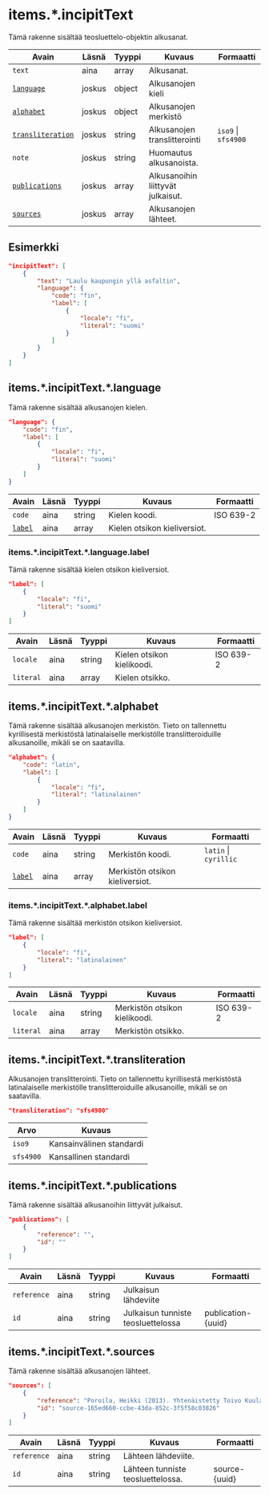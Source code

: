 # items.\*.incipitText

Tämä rakenne sisältää teosluettelo-objektin alkusanat.

| Avain | Läsnä | Tyyppi | Kuvaus | Formaatti |
| --- | --- | --- | --- | --- |
| `text` | aina | array | Alkusanat. |  |
| [`language`](#itemsincipittextlanguage) | joskus | object | Alkusanojen kieli | |
| [`alphabet`](#itemsincipittextalphabet) | joskus | object | Alkusanojen merkistö |  |
| [`transliteration`](#itemsincipittexttransliteration) | joskus | string | Alkusanojen translitterointi | `iso9` \| `sfs4900` |
| `note` | joskus | string | Huomautus alkusanoista. | |
| [`publications`](#itemsincipittextpublications) | joskus | array | Alkusanoihin liittyvät julkaisut. | |
| [`sources`](#itemsincipittextsources) | joskus | array | Alkusanojen lähteet. | |

## Esimerkki

```JSON
"incipitText": [
    {
        "text": "Laulu kaupungin yllä asfaltin",
        "language": {
            "code": "fin",
            "label": [
                {
                    "locale": "fi",
                    "literal": "suomi"
                }
            ]
        }
    }
]
```

## items.\*.incipitText.\*.language

Tämä rakenne sisältää alkusanojen kielen.

```JSON
"language": {
    "code": "fin",
    "label": [
        {
            "locale": "fi",
            "literal": "suomi"
        }
    ]
}
```

| Avain | Läsnä | Tyyppi | Kuvaus | Formaatti |
| --- | --- | --- | --- | --- |
| `code` | aina | string | Kielen koodi. | ISO 639-2 |
| [`label`](#itemsincipittextlanguagelabel) | aina | array | Kielen otsikon kieliversiot. | |

### items.\*.incipitText.\*.language.label

Tämä rakenne sisältää kielen otsikon kieliversiot.

```JSON
"label": [
    {
        "locale": "fi",
        "literal": "suomi"
    }
]
```

| Avain | Läsnä | Tyyppi | Kuvaus | Formaatti |
| --- | --- | --- | --- | --- |
| `locale` | aina | string | Kielen otsikon kielikoodi. | ISO 639-2 |
| `literal` | aina | array | Kielen otsikko. | |

## items.\*.incipitText.\*.alphabet

Tämä rakenne sisältää alkusanojen merkistön. Tieto on tallennettu kyrillisestä merkistöstä latinalaiselle merkistölle translitteroiduille alkusanoille, mikäli se on saatavilla.

```JSON
"alphabet": {
    "code": "latin",
    "label": [
        {
            "locale": "fi",
            "literal": "latinalainen"
        }
    ]
}
```

| Avain | Läsnä | Tyyppi | Kuvaus | Formaatti |
| --- | --- | --- | --- | --- |
| `code` | aina | string | Merkistön koodi. | `latin` \| `cyrillic` |
| [`label`](#itemsincipittextalphabetlabel) | aina | array | Merkistön otsikon kieliversiot. | |

### items.\*.incipitText.\*.alphabet.label

Tämä rakenne sisältää merkistön otsikon kieliversiot.

```JSON
"label": [
    {
        "locale": "fi",
        "literal": "latinalainen"
    }
]
```

| Avain | Läsnä | Tyyppi | Kuvaus | Formaatti |
| --- | --- | --- | --- | --- |
| `locale` | aina | string | Merkistön otsikon kielikoodi. | ISO 639-2 |
| `literal` | aina | array | Merkistön otsikko. | |


## items.\*.incipitText.\*.transliteration

Alkusanojen translitterointi. Tieto on tallennettu kyrillisestä merkistöstä latinalaiselle merkistölle translitteroiduille alkusanoille, mikäli se on saatavilla.

```JSON
"transliteration": "sfs4900"
```

| Arvo | Kuvaus |
| --- | --- |
| `iso9`| Kansainvälinen standardi |
| `sfs4900`| Kansallinen standardi |


## items.\*.incipitText.\*.publications

Tämä rakenne sisältää alkusanoihin liittyvät julkaisut.

```JSON
"publications": [
    {
        "reference": "",
        "id": ""
    }
]
```

| Avain | Läsnä | Tyyppi | Kuvaus | Formaatti |
| --- | --- | --- | --- | --- |
| `reference` | aina | string | Julkaisun lähdeviite | |
| `id` | aina | string | Julkaisun tunniste teosluettelossa | publication-{uuid} |

## items.\*.incipitText.\*.sources

Tämä rakenne sisältää alkusanojen lähteet.

```JSON
"sources": [
    {
        "reference": "Poroila, Heikki (2013). Yhtenäistetty Toivo Kuula. Teosten yhtenäistettyjen nimekkeiden ohjeluettelo. Helsinki, Suomen musiikkikirjastoyhdistys. Suomen musiikkikirjastoyhdistyksen julkaisusarja, 154. Toinen laitos, verkkoversio 1.0. ISBN 978-952-5363-53-1.",
        "id": "source-165ed660-ccbe-43da-852c-3f5f58c03826"
    }
]
```

| Avain | Läsnä | Tyyppi | Kuvaus | Formaatti |
| --- | --- | --- | --- | --- |
| `reference` | aina | string | Lähteen lähdeviite. | |
| `id` | aina | string | Lähteen tunniste teosluettelossa. | source-{uuid} |